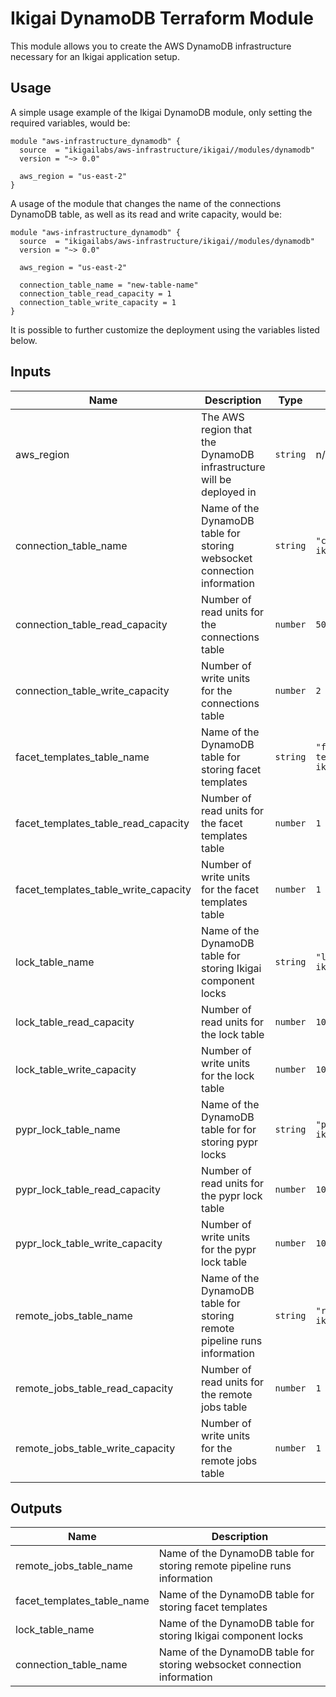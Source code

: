 # Ikigai DynamoDB Terraform Module

This module allows you to create the AWS DynamoDB infrastructure necessary for an Ikigai application setup.

## Usage

A simple usage example of the Ikigai DynamoDB module, only setting the required variables, would be:

```hcl
module "aws-infrastructure_dynamodb" {
  source  = "ikigailabs/aws-infrastructure/ikigai//modules/dynamodb"
  version = "~> 0.0"
  
  aws_region = "us-east-2"
}
```

A usage of the module that changes the name of the connections DynamoDB table, as well as its read and write capacity, would be:

```hcl
module "aws-infrastructure_dynamodb" {
  source  = "ikigailabs/aws-infrastructure/ikigai//modules/dynamodb"
  version = "~> 0.0"
  
  aws_region = "us-east-2"

  connection_table_name = "new-table-name"
  connection_table_read_capacity = 1
  connection_table_write_capacity = 1
}
```

It is possible to further customize the deployment using the variables listed below.

## Inputs

| Name | Description | Type | Default | Required |
|------|-------------|------|---------|:--------:|
| aws_region | The AWS region that the DynamoDB infrastructure will be deployed in | `string` | n/a | yes |
| connection_table_name | Name of the DynamoDB table for storing websocket connection information | `string` | `"connections-ikigai"` | no |
| connection_table_read_capacity | Number of read units for the connections table | `number` | `50` | no |
| connection_table_write_capacity | Number of write units for the connections table | `number` | `2` | no |
| facet_templates_table_name | Name of the DynamoDB table for storing facet templates | `string` | `"facet-templates-ikigai` | no |
| facet_templates_table_read_capacity | Number of read units for the facet templates table | `number` | `1` | no |
| facet_templates_table_write_capacity | Number of write units for the facet templates table  | `number` | `1` | no |
| lock_table_name | Name of the DynamoDB table for storing Ikigai component locks | `string` | `"lock-table-ikigai"` | no |
| lock_table_read_capacity | Number of read units for the lock table | `number` | `10` | no |
| lock_table_write_capacity | Number of write units for the lock table | `number` | `10` | no |
| pypr_lock_table_name | Name of the DynamoDB table for for storing pypr locks | `string` | `"pypr-locks-ikigai"` | no |
| pypr_lock_table_read_capacity | Number of read units for the pypr lock table | `number` | `10` | no |
| pypr_lock_table_write_capacity | Number of write units for the pypr lock table | `number` | `10` | no |
| remote_jobs_table_name | Name of the DynamoDB table for storing remote pipeline runs information | `string` | `"remote-jobs-ikigai"` | no |
| remote_jobs_table_read_capacity | Number of read units for the remote jobs table | `number` | `1` | no |
| remote_jobs_table_write_capacity | Number of write units for the remote jobs table | `number` | `1` | no |

## Outputs

| Name | Description |
|------|-------------|
| remote_jobs_table_name | Name of the DynamoDB table for storing remote pipeline runs information |
| facet_templates_table_name | Name of the DynamoDB table for storing facet templates |
| lock_table_name | Name of the DynamoDB table for storing Ikigai component locks |
| connection_table_name | Name of the DynamoDB table for storing websocket connection information |

